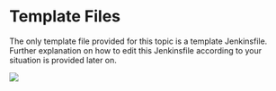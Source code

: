 # Template Files

The only template file provided for this topic is a template Jenkinsfile. Further explanation on how to edit this Jenkinsfile according to your situation is provided later on.

![](img%5CAutomation%20and%20Build%20Server1.png)